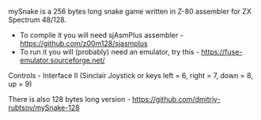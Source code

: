 mySnake is a 256 bytes long snake game written in Z-80 assembler for ZX Spectrum 48/128.

* To compile it you will need sjAsmPlus assembler - https://github.com/z00m128/sjasmplus
* To run it you will (probably) need an emulator, try this - https://fuse-emulator.sourceforge.net/

Controls - Interface II (Sinclair Joystick or keys left = 6, right = 7, down = 8, up = 9)

There is also 128 bytes long version - https://github.com/dmitriy-rubtsov/mySnake-128
